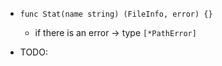 * `func Stat(name string) (FileInfo, error) {}`
  * if there is an error -> type `[*PathError]`

* TODO: